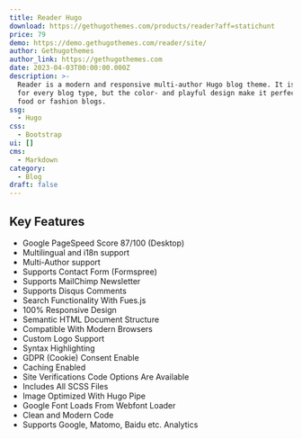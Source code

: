 ```yaml
---
title: Reader Hugo
download: https://gethugothemes.com/products/reader?aff=statichunt
price: 79
demo: https://demo.gethugothemes.com/reader/site/
author: Gethugothemes
author_link: https://gethugothemes.com
date: 2023-04-03T00:00:00.000Z
description: >-
  Reader is a modern and responsive multi-author Hugo blog theme. It is perfect
  for every blog type, but the color- and playful design make it perfect for
  food or fashion blogs.
ssg:
  - Hugo
css:
  - Bootstrap
ui: []
cms:
  - Markdown
category:
  - Blog
draft: false
---
```

## Key Features

- Google PageSpeed Score 87/100 (Desktop)
- Multilingual and i18n support
- Multi-Author support
- Supports Contact Form (Formspree)
- Supports MailChimp Newsletter
- Supports Disqus Comments
- Search Functionality With Fues.js
- 100% Responsive Design
- Semantic HTML Document Structure
- Compatible With Modern Browsers
- Custom Logo Support
- Syntax Highlighting
- GDPR (Cookie) Consent Enable
- Caching Enabled
- Site Verifications Code Options Are Available
- Includes All SCSS Files
- Image Optimized With Hugo Pipe
- Google Font Loads From Webfont Loader
- Clean and Modern Code
- Supports Google, Matomo, Baidu etc. Analytics
